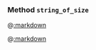 ### Method ```string_of_size```

@[:markdown](simple/template.md)

@[:markdown](base_string/template.md)
